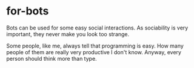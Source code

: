 # for-bots
Bots can be used for some easy social interactions. As sociability is very important, they never make you look too strange. 

Some people, like me, always tell that programming is easy. How many people of them are really very productive I don't know. Anyway, every person should think more than type. 
